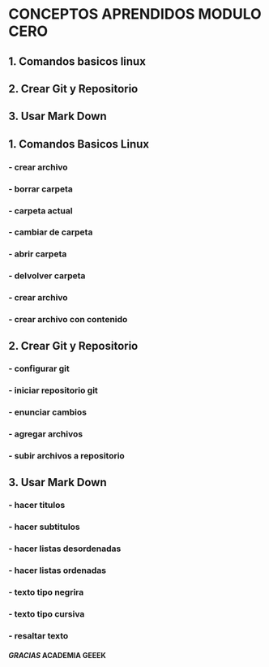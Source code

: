 # CONCEPTOS APRENDIDOS MODULO CERO

## 1. Comandos basicos linux
## 2. Crear Git y Repositorio
## 3. Usar Mark Down


## 1. Comandos Basicos Linux

### - crear archivo
### - borrar carpeta
### - carpeta actual
### - cambiar de carpeta
### - abrir carpeta
### - delvolver carpeta
### - crear archivo
### - crear archivo con contenido

## 2. Crear Git y Repositorio

### - configurar git
### - iniciar repositorio git
### - enunciar cambios
### - agregar archivos
### - subir archivos a repositorio

## 3. Usar Mark Down

### - hacer titulos
### - hacer subtitulos
### - hacer listas desordenadas
### - hacer listas ordenadas
### - texto tipo negrira
### - texto tipo cursiva
### - resaltar texto


#### *GRACIAS* **ACADEMIA GEEEK** 

























